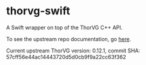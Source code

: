 # thorvg-swift
A Swift wrapper on top of the ThorVG C++ API.

To see the upstream repo documentation, go [here](https://github.com/thorvg/thorvg).

Current upstream ThorVG version: 0.12.1, commit SHA: 57cff56e44ac14443720d5d0cb9f9a22cc63f362